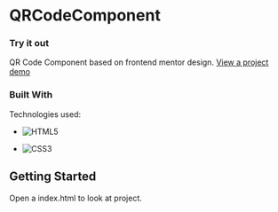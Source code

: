 
# QRCodeComponent

### Try it out

<p  align="left">
QR Code Component based on frontend mentor design.
<a  href="https://verribeiro.github.io/QRCodeComponent/">View a project demo</a>
</p>

### Built With

Technologies used:  

- ![HTML5](https://img.shields.io/badge/html5-%23E34F26.svg?style=for-the-badge&logo=html5&logoColor=white)

- ![CSS3](https://img.shields.io/badge/css3-%231572B6.svg?style=for-the-badge&logo=css3&logoColor=white)

<!-- GETTING STARTED -->

## Getting Started

Open a index.html to look at project. 
